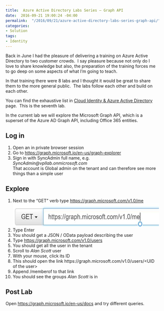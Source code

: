 ```yaml
---
title:  Azure Active Directory Labs Series – Graph API
date:  2016-09-21 19:00:24 -04:00
permalink:  "/2016/09/21/azure-active-directory-labs-series-graph-api/"
categories:
- Solution
tags:
- Identity
---
```

<p>Back in June I had the pleasure of delivering a training on Azure Active Directory to two customer crowds.&nbsp; I say pleasure because not only do I love to share knowledge but also, the preparation of the training forces me to go deep on some aspects of what I’m going to teach.  </p><p>In that training there were 8 labs and I thought it would be great to share them to the more general public.&nbsp; The labs follow each other and build on each other.  </p><p>You can find the exhaustive list in <a href="https://vincentlauzon.com/subject-series/cloud-identity-azure-active-directory/">Cloud Identity &amp; Azure Active Directory</a> page.&nbsp; This is the seventh lab.  </p><p>In the current lab we will explore the Microsoft Graph API, which is a superset of the Azure AD Graph API, including Office 365 entities. <h2>Log in</h2> <ol> <li>Open an in private browser session</li> <li>Go to <a href="https://graph.microsoft.io/en-us/graph-explorer">https://graph.microsoft.io/en-us/graph-explorer</a></li> <li>Sign in with SyncAdmin full name, e.g. <i>SyncAdmin@vpllab.onmicrosoft.com</i><br />That account is Global admin on the tenant and can therefore see more things than a simple user</li></ol> <h2>Explore</h2> <ol> <li>Next to the “GET” verb type <a href="https://graph.microsoft.com/v1.0/me">https://graph.microsoft.com/v1.0/me</a><br /><a href="assets/2016/9/azure-active-directory-labs-series-graph-api/clip_image0023.jpg"><img title="clip_image002" style="border-top:0;border-right:0;background-image:none;border-bottom:0;padding-top:0;padding-left:0;border-left:0;display:inline;padding-right:0;" border="0" alt="clip_image002" src="assets/2016/9/azure-active-directory-labs-series-graph-api/clip_image002_thumb3.jpg" width="593" height="76" /></a></li> <li>Type Enter</li> <li>You should get a JSON / OData payload describing the user</li> <li>Type <a href="https://graph.microsoft.com/v1.0/users">https://graph.microsoft.com/v1.0/users</a></li> <li>You should get all the user in the tenant</li> <li>Scroll to <i>Alan Scott</i> user</li> <li>With your mouse, click its ID</li> <li>This should open the link https://graph.microsoft.com/v1.0/users/&lt;UID of the user&gt;</li> <li>Append /memberof to that link</li> <li>You should see the groups <i>Alan Scott</i> is in</li></ol> <h2>Post Lab</h2> </p><p>Open <a href="https://graph.microsoft.io/en-us/docs">https://graph.microsoft.io/en-us/docs</a> and try different queries.</p>